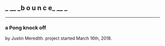 ## _  __  __\_b o u n c e\___  __  _
---
###        a Pong knock off

by Justin Meredith.
project started March 16th, 2018.
